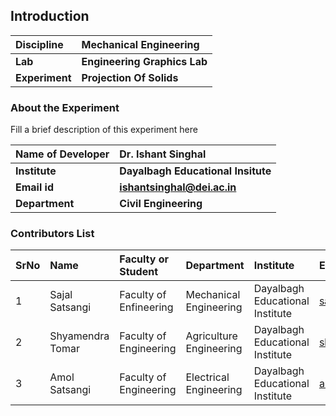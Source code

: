 ## Introduction


<b>Discipline | <b>Mechanical Engineering
:--|:--|
<b> Lab | <b> Engineering Graphics Lab
<b> Experiment|     <b> Projection Of Solids

### About the Experiment 

Fill a brief description of this experiment here

<b>Name of Developer | <b> Dr. Ishant Singhal 
:--|:--|
<b> Institute | <b> Dayalbagh Educational Insitute
<b> Email id|     <b> ishantsinghal@dei.ac.in
<b> Department |  <b> Civil Engineering

### Contributors List

SrNo | Name | Faculty or Student | Department| Institute | Email id
:--|:--|:--|:--|:--|:--|
1 | Sajal Satsangi | Faculty of Enfineering | Mechanical Engineering | Dayalbagh Educational Institute | sajalsatsangi2004@gmail.com
2 | Shyamendra Tomar | Faculty of Engineering | Agriculture Engineering | Dayalbagh Educational Institute | shyamendratomar736@gmail.com
3 | Amol Satsangi | Faculty of Engineering | Electrical Engineering | Dayalbagh Educational Institute | amolsatsangi02@gmail.com
